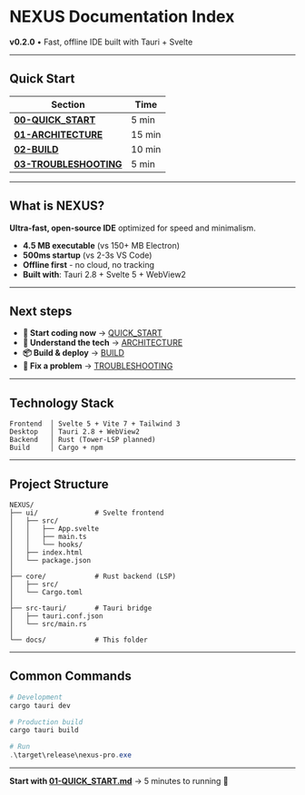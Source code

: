 # NEXUS Documentation Index

**v0.2.0** • Fast, offline IDE built with Tauri + Svelte

---

## Quick Start

| Section | Time |
|---------|------|
| **[00-QUICK_START](01-QUICK_START.md)** | 5 min |
| **[01-ARCHITECTURE](02-ARCHITECTURE.md)** | 15 min |
| **[02-BUILD](03-BUILD.md)** | 10 min |
| **[03-TROUBLESHOOTING](04-TROUBLESHOOTING.md)** | 5 min |

---

## What is NEXUS?

**Ultra-fast, open-source IDE** optimized for speed and minimalism.

- **4.5 MB executable** (vs 150+ MB Electron)
- **500ms startup** (vs 2-3s VS Code)
- **Offline first** - no cloud, no tracking
- **Built with**: Tauri 2.8 + Svelte 5 + WebView2

---

## Next steps

- **🚀 Start coding now** → [QUICK_START](01-QUICK_START.md)
- **🔧 Understand the tech** → [ARCHITECTURE](02-ARCHITECTURE.md)
- **📦 Build & deploy** → [BUILD](03-BUILD.md)
- **🐛 Fix a problem** → [TROUBLESHOOTING](04-TROUBLESHOOTING.md)

---

## Technology Stack

```
Frontend  │ Svelte 5 + Vite 7 + Tailwind 3
Desktop   │ Tauri 2.8 + WebView2
Backend   │ Rust (Tower-LSP planned)
Build     │ Cargo + npm
```

---

## Project Structure

```
NEXUS/
├── ui/              # Svelte frontend
│   ├── src/
│   │   ├── App.svelte
│   │   ├── main.ts
│   │   └── hooks/
│   ├── index.html
│   └── package.json
│
├── core/            # Rust backend (LSP)
│   ├── src/
│   └── Cargo.toml
│
├── src-tauri/       # Tauri bridge
│   ├── tauri.conf.json
│   └── src/main.rs
│
└── docs/            # This folder
```

---

## Common Commands

```powershell
# Development
cargo tauri dev

# Production build
cargo tauri build

# Run
.\target\release\nexus-pro.exe
```

---

**Start with [01-QUICK_START.md](01-QUICK_START.md)** → 5 minutes to running 🎯
